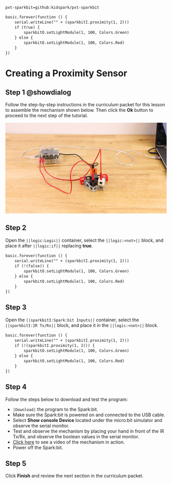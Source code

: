 ```package
pxt-sparkbit=github:kidspark/pxt-sparkbit
```

```template
basic.forever(function () {
    serial.writeLine("" + (sparkbitI.proximity(1, 2)))
    if (true) {
        sparkbitO.setLightModule(1, 100, Colors.Green)
    } else {
        sparkbitO.setLightModule(1, 100, Colors.Red)
    }
})
```

# Creating a Proximity Sensor

## Step 1 @showdialog

Follow the step-by-step instructions in the curriculum packet for this lesson to assemble the mechanism shown below. Then click the **Ok** button to proceed to the next step of the tutorial.

![proximity-sensor](https://raw.githubusercontent.com/KidSpark/tutorials/master/assets/2-5-proximity-sensor.png)

## Step 2

Open the ``||logic:Logic||`` container, select the ``||logic:<not>||`` block, and place it after ``||logic:if||`` replacing **true**.

```blocks
basic.forever(function () {
    serial.writeLine("" + (sparkbitI.proximity(1, 2)))
    if (!(false)) {
        sparkbitO.setLightModule(1, 100, Colors.Green)
    } else {
        sparkbitO.setLightModule(1, 100, Colors.Red)
    }
})
```

## Step 3

Open the ``||sparkbitI:Spark:bit Inputs||`` container, select the ``||sparkbitI:IR Tx/Rx||`` block, and place it in the ``||logic:<not>||`` block.

```blocks
basic.forever(function () {
    serial.writeLine("" + (sparkbitI.proximity(1, 2)))
    if (!(sparkbitI.proximity(1, 2))) {
        sparkbitO.setLightModule(1, 100, Colors.Green)
    } else {
        sparkbitO.setLightModule(1, 100, Colors.Red)
    }
})
```

## Step 4

Follow the steps below to download and test the program:
* ``|Download|`` the program to the Spark:bit.
* Make sure the Spark:bit is powered on and connected to the USB cable.
* Select **Show console Device** located under the micro:bit simulator and observe the serial monitor.
* Test and observe the mechanism by placing your hand in front of the IR Tx/Rx, and observe the boolean values in the serial monitor.
* [Click here](https://youtu.be/kB-wHXfGG3c) to see a video of the mechanism in action.
* Power off the Spark:bit.

## Step 5

Click **Finish** and review the next section in the curriculum packet.